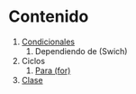 # Contenido

1. [Condicionales](condicionales/readme.md)
    1. Dependiendo de (Swich)
2. Ciclos
    1. [Para (for)](ciclos/for/readme.md)
3. [Clase](clases/readme.md)
